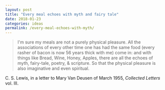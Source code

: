 ```yaml
---
layout: post
title: "Every meal echoes with myth and fairy tale"
date: 2018-01-23
categories: ideas
permalink: /every-meal-echoes-with-myth/
---
```


> I'm sure my meals are not a purely physical pleasure. All the associations of every other time one has had the same food (every rasher of bacon is now 56 years thick with me) come in: and with things like Bread, Wine, Honey, Apples, there are all the echoes of myth, fairy-tale, poetry, & scripture. So that the physical pleasure is also imaginative and even spiritual.

C. S. Lewis, in a letter to Mary Van Deusen of March 1955, *Collected Letters* vol. III.
